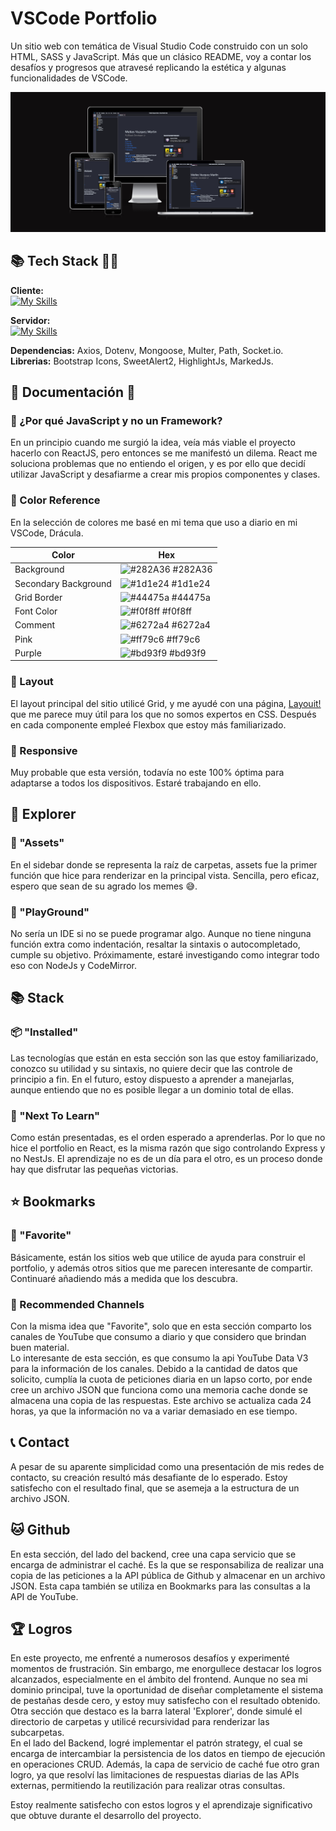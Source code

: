 # VSCode Portfolio

Un sitio web con temática de Visual Studio Code construido con un solo HTML, SASS y JavaScript. Más que un clásico README, voy a contar los desafíos y progresos que atravesé replicando la estética y algunas funcionalidades de VSCode.

![screenshot](./Screenshot_140.png)

## 📚 Tech Stack 👨‍💻

**Cliente:**  
[![My Skills](https://skillicons.dev/icons?i=html,sass,js)](https://skillicons.dev)

**Servidor:**  
 [![My Skills](https://skillicons.dev/icons?i=nodejs,express)](https://skillicons.dev)

**Dependencias:** Axios, Dotenv, Mongoose, Multer, Path, Socket.io.  
**Librerias:** Bootstrap Icons, SweetAlert2, HighlightJs, MarkedJs.

## 📃 Documentación 📑

### 🤔 ¿Por qué JavaScript y no un Framework?

En un principio cuando me surgió la idea, veía más viable el proyecto hacerlo con ReactJS, pero entonces se me manifestó un dilema. React me soluciona problemas que no entiendo el origen, y es por ello que decidí utilizar JavaScript y desafiarme a crear mis propios componentes y clases.

### 🎨 Color Reference

En la selección de colores me basé en mi tema que uso a diario en mi VSCode, Drácula.

| Color                | Hex                                                              |
| -------------------- | ---------------------------------------------------------------- |
| Background           | ![#282A36](https://via.placeholder.com/10/282A36?text=+) #282A36 |
| Secondary Background | ![#1d1e24](https://via.placeholder.com/10/1d1e24?text=+) #1d1e24 |
| Grid Border          | ![#44475a](https://via.placeholder.com/10/44475a?text=+) #44475a |
| Font Color           | ![#f0f8ff](https://via.placeholder.com/10/f0f8ff?text=+) #f0f8ff |
| Comment              | ![#6272a4](https://via.placeholder.com/10/6272a4?text=+) #6272a4 |
| Pink                 | ![#ff79c6](https://via.placeholder.com/10/ff79c6?text=+) #ff79c6 |
| Purple               | ![#bd93f9](https://via.placeholder.com/10/bd93f9?text=+) #bd93f9 |

### 🔲 Layout

El layout principal del sitio utilicé Grid, y me ayudé con una página, [Layouit!](https://grid.layoutit.com/) que me parece muy útil para los que no somos expertos en CSS. Después en cada componente empleé Flexbox que estoy más familiarizado.

### 📱 Responsive

Muy probable que esta versión, todavía no este 100% óptima para adaptarse a todos los dispositivos. Estaré trabajando en ello.

## 🔎 Explorer

### 📁 "Assets"

En el sidebar donde se representa la raíz de carpetas, assets fue la primer función que hice para renderizar en la principal vista. Sencilla, pero eficaz, espero que sean de su agrado los memes 😅.

### 📝 "PlayGround"

No sería un IDE si no se puede programar algo. Aunque no tiene ninguna función extra como indentación, resaltar la sintaxis o autocompletado, cumple su objetivo. Próximamente, estaré investigando como integrar todo eso con NodeJs y CodeMirror.

## 📚 Stack

### 📦 "Installed"

Las tecnologías que están en esta sección son las que estoy familiarizado, conozco su utilidad y su sintaxis, no quiere decir que las controle de principio a fin. En el futuro, estoy dispuesto a aprender a manejarlas, aunque entiendo que no es posible llegar a un dominio total de ellas.

### 📖 "Next To Learn"

Como están presentadas, es el orden esperado a aprenderlas. Por lo que no hice el portfolio en React, es la misma razón que sigo controlando Express y no NestJs. El aprendizaje no es de un día para el otro, es un proceso donde hay que disfrutar las pequeñas victorias.

## ⭐ Bookmarks

### 📌 "Favorite"

Básicamente, están los sitios web que utilice de ayuda para construir el portfolio, y además otros sitios que me parecen interesante de compartir. Continuaré añadiendo más a medida que los descubra.

### 📼 Recommended Channels

Con la misma idea que "Favorite", solo que en esta sección comparto los canales de YouTube que consumo a diario y que considero que brindan buen material.  
Lo interesante de esta sección, es que consumo la api YouTube Data V3 para la información de los canales. Debido a la cantidad de datos que solicito, cumplía la cuota de peticiones diaria en un lapso corto, por ende cree un archivo JSON que funciona como una memoria cache donde se almacena una copia de las respuestas. Este archivo se actualiza cada 24 horas, ya que la información no va a variar demasiado en ese tiempo.

## 📞 Contact

A pesar de su aparente simplicidad como una presentación de mis redes de contacto, su creación resultó más desafiante de lo esperado. Estoy satisfecho con el resultado final, que se asemeja a la estructura de un archivo JSON.

## 🐱 Github

En esta sección, del lado del backend, cree una capa servicio que se encarga de administrar el caché. Es la que se responsabiliza de realizar una copia de las peticiones a la API pública de Github y almacenar en un archivo JSON. Esta capa también se utiliza en Bookmarks para las consultas a la API de YouTube.

## 🏆 Logros

En este proyecto, me enfrenté a numerosos desafíos y experimenté momentos de frustración. Sin embargo, me enorgullece destacar los logros alcanzados, especialmente en el ámbito del frontend. Aunque no sea mi dominio principal, tuve la oportunidad de diseñar completamente el sistema de pestañas desde cero, y estoy muy satisfecho con el resultado obtenido. Otra sección que destaco es la barra lateral 'Explorer', donde simulé el directorio de carpetas y utilicé recursividad para renderizar las subcarpetas.  
En el lado del Backend, logré implementar el patrón strategy, el cual se encarga de intercambiar la persistencia de los datos en tiempo de ejecución en operaciones CRUD. Además, la capa de servicio de caché fue otro gran logro, ya que resolví las limitaciones de respuestas diarias de las APIs externas, permitiendo la reutilización para realizar otras consultas.

Estoy realmente satisfecho con estos logros y el aprendizaje significativo que obtuve durante el desarrollo del proyecto.
